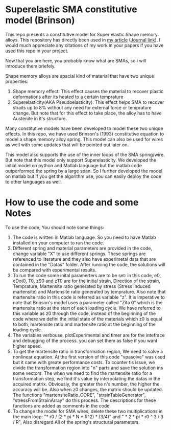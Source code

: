 
# Superelastic SMA constitutive model (Brinson)

This repo presents a constitutive model for Super elastic Shape memory alloys. This repository has directly been used in [my article](https://doi.org/10.1177/10775463241262146) ([Journal link](https://journals.sagepub.com/doi/10.1177/10775463241262146?icid=int.sj-abstract.citing-articles.1)). I would much appreciate any citations of my work in your papers if you have used this repo in your project.

Now that you are here, you probably know what are SMAs, so i will introduce them briefely. 

Shape memory alloys are spacial kind of material that have two unique properties: 
1) Shape memory effect: This effect causes the material to recover plastic deformations after its heated to a certain temprature
2) Superelasticity(AKA Pseudoelasticity): This effect helps SMA to recover straits up to 8% without any need for external force or temprature change. But note that for this effect to take place, the alloy has to have Austenite in it's structure.

Many constitutive models have been developed to model these two unique effects. In this repo, we have used Brinson's (1993) constitutive equation to model a shape memory alloy spring. This model can also be used for wires as well with some updates that will be pointed out later on. 

This model also supports the use of the inner loops of the SMA spring/wire. But note that this model only support Superelasticity. We developed the initial model on python and Matlab language but the matlab code outperformed the spring by a large span. So I further developed the model on matlab but if you get the algorithm use, you can easily deploy the code to other languages as well. 

# How to use the code and some Notes
To use the code, You should note some things:
1) The code is written in Matlab language. So you need to have Matlab installed on your computer to run the code.
2) Different spring and material parameters are provided in the code, change variable "X" to use different springs. These springs are referenced to literature and they also have experimetal data that are contained in the "Datas" folder. After running the code, the solutions will be compared with experimental results.
3) To run the code some inital paramerters are to be set: in this code, e0, eDot0, T0, zS0 and zT0 are for the initial strain, Direction of the strain, Temprature, Martensite ratio generated by stress (Stress induced martensite) and  Martensite ratio generated by temprature. Also note that martensite ratio in this code is referred as variable "z". It is imperative to note that Brinson's model uses a parameter called "Zita 0" which is the martensite ratio at the start of each loading cycle. We have referred to this variable as z0 through the code, instead of the beginning of the code where we defini the initial state of the materials which z0 is equal to both, martensite ratio and martensite ratio at the beginning of the loading cycle.
4) The variables verbouse, plotExperimental and timer are for the intefrace and debugging of the process. you can set them as false if you want higher speed.
5) To get the martensite ratio in transformation region, We need to solve a nonlinear equation. At the first version of this code "vpasolve" was used but it came with greate performance costs. To counter tis issue, we divide the transformation region into "n" parts and save the solution ins some vectors. The when we need to find the martensite ratio for a transformation step, we find it's value by interpolating the datas in the acquired matrix. Obviously, the greater the n's number, the higher the accuracy will be. Also when z0 changes, the matrix should be updated. The functions "martensiteRatio_CORE", "strainTableGenerator", "stressFromStrainArray" do this process. The descriptions for these functions are added as comments in the code.
6) To change the model for SMA wires, delete these two multiplications in the main loop: "* r0 / (2 * pi * N * R^2) * (3/4)" and " * 2 * pi * r0 ^ 3 / 3 / R", Also disregard All of the spring's structural parameters.

